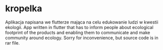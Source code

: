 # kropelka
Aplikacja napisana we flutterze mająca na celu edukowanie ludzi w kwestii ekologii.
App written in flutter that has to inform people about ecological footprint of the products and enabling them to communicate and make community around ecology.
Sorry for inconvenience, but source code is in rar file.

